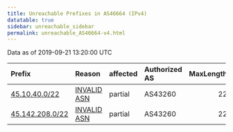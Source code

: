 ```yaml
---
title: Unreachable Prefixes in AS46664 (IPv4)
datatable: true
sidebar: unreachable_sidebar
permalink: unreachable_AS46664-v4.html
---
```


Data as of 2019-09-21 13:20:00 UTC


<div class="datatable-begin"></div>

| Prefix                                                   | Reason                                                                                                 | affected   | Authorized AS   |   MaxLength | Anchor                                         |   unreachable /24s |
|:---------------------------------------------------------|:-------------------------------------------------------------------------------------------------------|:-----------|:----------------|------------:|:-----------------------------------------------|-------------------:|
| [45.10.40.0/22](https://stat.ripe.net/45.10.40.0/22)     | [INVALID ASN](https://rpki-validator.ripe.net/announcement-preview?asn=AS46664&prefix=45.10.40.0/22)   | partial    | AS43260         |          22 | [RIPE](unreachable_RIPE_NCC_RPKI_Root-v4.html) |                  4 |
| [45.142.208.0/22](https://stat.ripe.net/45.142.208.0/22) | [INVALID ASN](https://rpki-validator.ripe.net/announcement-preview?asn=AS46664&prefix=45.142.208.0/22) | partial    | AS43260         |          22 | [RIPE](unreachable_RIPE_NCC_RPKI_Root-v4.html) |                  4 |

<div class="datatable-end"></div>